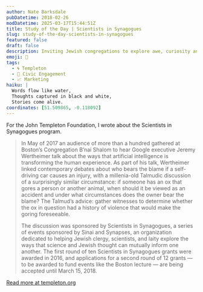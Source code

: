 ```yaml
---
author: Nate Barksdale
pubDatetime: 2018-02-26
modDatetime: 2025-03-17T15:44:51Z
title: Study of the Day | Scientists in Synagogues
slug: study-of-the-day-scientists-in-synagogues
featured: false
draft: false
description: Inviting Jewish congregations to explore awe, curiosity and wonder through the lens of science
emoji: 📝
tags:
  - 🌀 Templeton
  - 🙌 Civic Engagement
  - 📈 Marketing
haiku: |
  Words flow like water,
  Thoughts captured in black and white,
  Stories come alive.
coordinates: [51.509865, -0.118092]
---
```


For the John Templeton Foundation, I wrote about the Scientists in Synagogues program.

> In May of 2017 an audience of more than a hundred gathered at Boston’s Congregation B’nai Shalom to hear Google executive Jeremy Wertheimer talk about the ways that artificial intelligence is transforming the human experience. As part of his talk, Wertheimer linked contemporary debates about who bears the blame if a self-driving car causes an injury, with a millenia-old Talmudic discussion of a surprisingly similar circumstance: if someone has an ox that gores a person or another animal, when should it be viewed as an accident and under what circumstances does the owner bear the blame? The Talmud’s advice: gather witnesses to determine whether the ox in question had a history of violence that would make the goring foreseeable.
>
> The discussion was sponsored by Scientists in Synagogues, a series of events sponsored by Sinai and Synapses, an organization dedicated to helping Jewish clergy, scientists, and laity explore the ways that science and Jewish thought can mutually inform one another. The first round of ten Scientists in Synagogues grants were awarded in 2016, and applications for a second round of 12 grants — to be awarded to fund events like the Boston lecture — are being accepted until March 15, 2018.

[Read more at templeton.org](https://www.templeton.org/news/scientists-in-synagogues)
